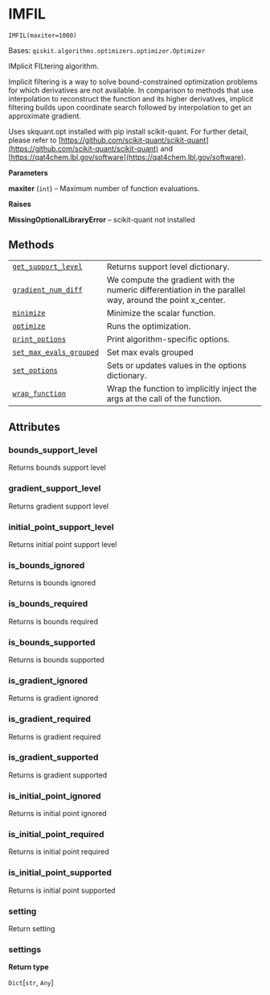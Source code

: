 # IMFIL

<span id="undefined" />

`IMFIL(maxiter=1000)`

Bases: `qiskit.algorithms.optimizers.optimizer.Optimizer`

IMplicit FILtering algorithm.

Implicit filtering is a way to solve bound-constrained optimization problems for which derivatives are not available. In comparison to methods that use interpolation to reconstruct the function and its higher derivatives, implicit filtering builds upon coordinate search followed by interpolation to get an approximate gradient.

Uses skquant.opt installed with pip install scikit-quant. For further detail, please refer to [https://github.com/scikit-quant/scikit-quant](https://github.com/scikit-quant/scikit-quant) and [https://qat4chem.lbl.gov/software](https://qat4chem.lbl.gov/software).

**Parameters**

**maxiter** (`int`) – Maximum number of function evaluations.

**Raises**

**MissingOptionalLibraryError** – scikit-quant not installed

## Methods

|                                                                                                                                                                                                         |                                                                                                           |
| ------------------------------------------------------------------------------------------------------------------------------------------------------------------------------------------------------- | --------------------------------------------------------------------------------------------------------- |
| [`get_support_level`](qiskit.algorithms.optimizers.IMFIL.get_support_level#qiskit.algorithms.optimizers.IMFIL.get_support_level "qiskit.algorithms.optimizers.IMFIL.get_support_level")                 | Returns support level dictionary.                                                                         |
| [`gradient_num_diff`](qiskit.algorithms.optimizers.IMFIL.gradient_num_diff#qiskit.algorithms.optimizers.IMFIL.gradient_num_diff "qiskit.algorithms.optimizers.IMFIL.gradient_num_diff")                 | We compute the gradient with the numeric differentiation in the parallel way, around the point x\_center. |
| [`minimize`](qiskit.algorithms.optimizers.IMFIL.minimize#qiskit.algorithms.optimizers.IMFIL.minimize "qiskit.algorithms.optimizers.IMFIL.minimize")                                                     | Minimize the scalar function.                                                                             |
| [`optimize`](qiskit.algorithms.optimizers.IMFIL.optimize#qiskit.algorithms.optimizers.IMFIL.optimize "qiskit.algorithms.optimizers.IMFIL.optimize")                                                     | Runs the optimization.                                                                                    |
| [`print_options`](qiskit.algorithms.optimizers.IMFIL.print_options#qiskit.algorithms.optimizers.IMFIL.print_options "qiskit.algorithms.optimizers.IMFIL.print_options")                                 | Print algorithm-specific options.                                                                         |
| [`set_max_evals_grouped`](qiskit.algorithms.optimizers.IMFIL.set_max_evals_grouped#qiskit.algorithms.optimizers.IMFIL.set_max_evals_grouped "qiskit.algorithms.optimizers.IMFIL.set_max_evals_grouped") | Set max evals grouped                                                                                     |
| [`set_options`](qiskit.algorithms.optimizers.IMFIL.set_options#qiskit.algorithms.optimizers.IMFIL.set_options "qiskit.algorithms.optimizers.IMFIL.set_options")                                         | Sets or updates values in the options dictionary.                                                         |
| [`wrap_function`](qiskit.algorithms.optimizers.IMFIL.wrap_function#qiskit.algorithms.optimizers.IMFIL.wrap_function "qiskit.algorithms.optimizers.IMFIL.wrap_function")                                 | Wrap the function to implicitly inject the args at the call of the function.                              |

## Attributes

<span id="undefined" />

### bounds\_support\_level

Returns bounds support level

<span id="undefined" />

### gradient\_support\_level

Returns gradient support level

<span id="undefined" />

### initial\_point\_support\_level

Returns initial point support level

<span id="undefined" />

### is\_bounds\_ignored

Returns is bounds ignored

<span id="undefined" />

### is\_bounds\_required

Returns is bounds required

<span id="undefined" />

### is\_bounds\_supported

Returns is bounds supported

<span id="undefined" />

### is\_gradient\_ignored

Returns is gradient ignored

<span id="undefined" />

### is\_gradient\_required

Returns is gradient required

<span id="undefined" />

### is\_gradient\_supported

Returns is gradient supported

<span id="undefined" />

### is\_initial\_point\_ignored

Returns is initial point ignored

<span id="undefined" />

### is\_initial\_point\_required

Returns is initial point required

<span id="undefined" />

### is\_initial\_point\_supported

Returns is initial point supported

<span id="undefined" />

### setting

Return setting

<span id="undefined" />

### settings

**Return type**

`Dict`\[`str`, `Any`]

